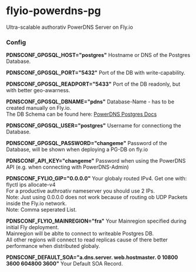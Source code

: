 # flyio-powerdns-pg
Ultra-scalable authorativ PowerDNS Server on Fly.io

### Config
**PDNSCONF_GPGSQL_HOST="postgres"**
Hostname or DNS of the Postgres Database.  

**PDNSCONF_GPGSQL_PORT="5432"**
Port of the DB with write-capability.  

**PDNSCONF_GPGSQL_READPORT="5433"**
Port of the DB readonly, but with better geo-awarness.  

**PDNSCONF_GPGSQL_DBNAME="pdns"**
Database-Name - has to be created manually on Fly.io.  
The DB Schema can be found here: [PowerDNS Postgres Docs](https://doc.powerdns.com/authoritative/backends/generic-postgresql.html)  

**PDNSCONF_GPGSQL_USER="postgres"**
Username for connectiong the Database.  

**PDNSCONF_GPGSQL_PASSWORD="changeme"**
Password of the Database, will be shown when deploying a PG-DB on fly.io  

**PDNSCONF_API_KEY="changeme"**
Password when using the PowerDNS API (e.g. when connecting with PowerDNS-Admin)  

**PDNSCONF_FYLIO_GIP="0.0.0.0"**
Your globaly routed IPv4. Get one with: flyctl ips allocate-v4  
For a productive authroativ nameserver you should use 2 IPs.  
Note: Just using 0.0.0.0 does not work because of routing ob UDP Packets inside the Fly.io network.  
Note: Comma seperated List.  

**PDNSCONF_FLYIO_MAINREGION="fra"**
Your Mainregion specified during initial Fly deployment.  
Mainregion will be ablte to connect to writeable Postgres DB.  
All other regions will connect to read replicas cause of there better performance when distributed globaly.  

**PDNSCONF_DEFAULT_SOA="a.dns.server. web.hostmaster. 0 10800 3600 604800 3600"**
Your Default SOA Record.